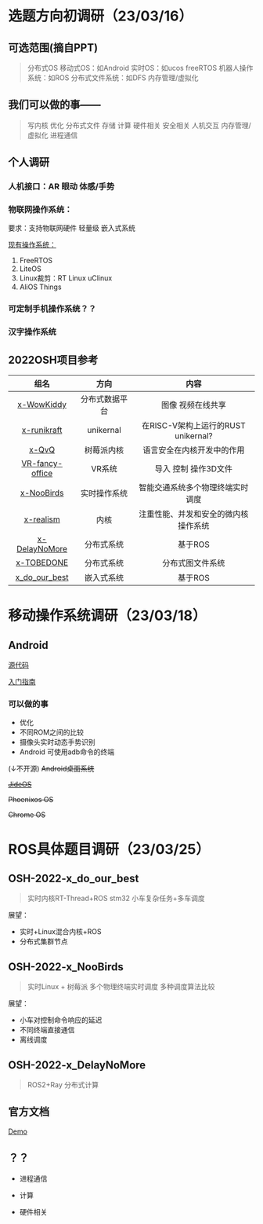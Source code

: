 # 选题方向初调研（23/03/16）

## 可选范围(摘自PPT)

> 分布式OS
> 移动式OS：如Android
> 实时OS：如ucos freeRTOS
> 机器人操作系统：如ROS
> 分布式文件系统：如DFS
> 内存管理/虚拟化

## 我们可以做的事——

> 写内核
> 优化
> 分布式文件 存储 计算
> 硬件相关
> 安全相关
> 人机交互
> 内存管理/虚拟化
> 进程通信


## 个人调研


### 人机接口：AR  眼动  体感/手势

### 物联网操作系统：

要求：支持物联网硬件  轻量级  嵌入式系统 

[现有操作系统：](https://blog.csdn.net/unsv29/article/details/107894553?ops_request_misc=%257B%2522request%255Fid%2522%253A%2522167885132116800182761790%2522%252C%2522scm%2522%253A%252220140713.130102334..%2522%257D&request_id=167885132116800182761790&biz_id=0&utm_medium=distribute.pc_search_result.none-task-blog-2~all~sobaiduend~default-3-107894553-null-null.142^v73^insert_down3,201^v4^add_ask,239^v2^insert_chatgpt&utm_term=%E7%89%A9%E8%81%94%E7%BD%91%20%E6%93%8D%E4%BD%9C%E7%B3%BB%E7%BB%9F%20&spm=1018.2226.3001.4187)
1. FreeRTOS 
2. LiteOS
3. Linux裁剪：RT Linux   uClinux
4. AliOS Things  

### 可定制手机操作系统？？

### 汉字操作系统


## 2022OSH项目参考


|组名|方向|内容|
|:--:|:--:|:--:|
|[x-WowKiddy](https://github.com/OSH-2022/x-WowKiddy)|分布式数据平台|图像 视频在线共享|
|[x-runikraft](https://github.com/OSH-2022/x-runikraft)|unikernal|在RISC-V架构上运行的RUST unikernal?|
|[x-QvQ](https://github.com/OSH-2022/x-QvQ)|树莓派内核|语言安全在内核开发中的作用|
|[VR-fancy-office](https://github.com/OSH-2022/VR-fancy-office)|VR系统|导入 控制 操作3D文件|
|[x-NooBirds](https://github.com/OSH-2022/x-NooBirds)|实时操作系统|智能交通系统多个物理终端实时调度|
|[x-realism](https://github.com/OSH-2022/x-realism)|内核|注重性能、并发和安全的微内核操作系统|
|[x-DelayNoMore](https://github.com/OSH-2022/x-DelayNoMore)|分布式系统|基于ROS|
|[x-TOBEDONE](https://github.com/OSH-2022/x-TOBEDONE)|分布式系统|分布式图文件系统|
|[x_do_our_best](https://github.com/OSH-2022/x_do_our_best)|嵌入式系统|基于ROS|

# 移动操作系统调研（23/03/18）

## Android
[源代码](https://www.androidos.net.cn/sourcecode)

[入门指南](http://gityuan.com/android/)

### 可以做的事
- 优化
- 不同ROM之间的比较
- 摄像头实时动态手势识别
- Android 可使用adb命令的终端

($\downarrow$不开源)
~~Android桌面系统~~

~~[JideOS](http://www.jide.com/m/jideos.html)~~

~~Phoenixos OS~~

~~Chrome OS~~


# ROS具体题目调研（23/03/25）


## OSH-2022-x_do_our_best
> 实时内核RT-Thread+ROS
> stm32
> 小车复杂任务+多车调度

展望：
  - 实时+Linux混合内核+ROS
  - 分布式集群节点

## OSH-2022-x_NooBirds
> 实时Linux + 树莓派
> 多个物理终端实时调度
> 多种调度算法比较

展望：
  - 小车对控制命令响应的延迟
  - 不同终端直接通信
  - 离线调度

## OSH-2022-x_DelayNoMore

> ROS2+Ray 分布式计算


## 官方文档
[Demo](https://github.com/ros2/demos)

## ？？
- 进程通信

- 计算

- 硬件相关